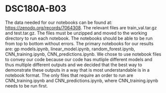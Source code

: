 # DSC180A-B03

The data needed for our notebooks can be found at: https://zenodo.org/records/7064308. The relevant files are train_val.tar.gz and test.tar.gz. The files must be unzipped and moved to the working directory to run each notebook. The notebooks should be able to be run from top to bottom without errors. The primary notebooks for our results are: gp models.ipynb, linear_model.ipynb, random_forest.ipynb, CNN_training.ipynb, CNN_predictions.ipynb. We chose to use notebook files to convey our code because our code has mutliple different models and thus multiple different outputs and we decided that the best way to demonstrate these outputs in a way that is most understandable is in a notebook format. The only files that require an order to run are CNN_training.ipynb and CNN_predictions.ipynb, where CNN_training.ipynb needs to be run first.
